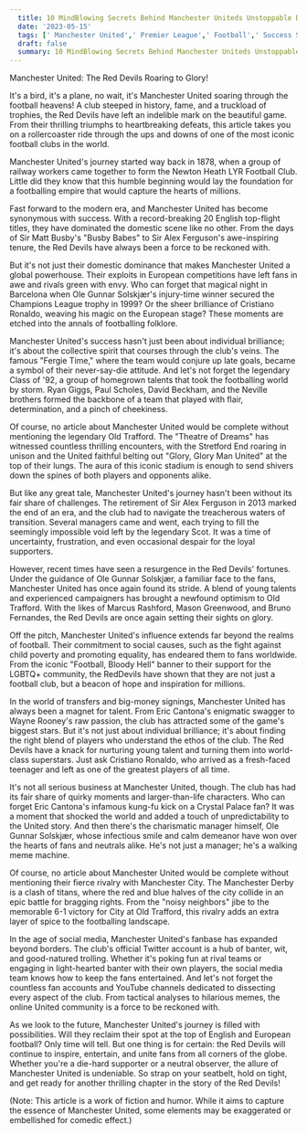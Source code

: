 ```yaml
---
  title: 10 MindBlowing Secrets Behind Manchester Uniteds Unstoppable Dominance 
  date: '2023-05-15'
  tags: [' Manchester United',' Premier League',' Football',' Success Stories',' Legendary Tactics']
  draft: false
  summary: 10 MindBlowing Secrets Behind Manchester Uniteds Unstoppable Dominance 
---
```

  Manchester United: The Red Devils Roaring to Glory!

It's a bird, it's a plane, no wait, it's Manchester United soaring through the football heavens! A club steeped in history, fame, and a truckload of trophies, the Red Devils have left an indelible mark on the beautiful game. From their thrilling triumphs to heartbreaking defeats, this article takes you on a rollercoaster ride through the ups and downs of one of the most iconic football clubs in the world.

Manchester United's journey started way back in 1878, when a group of railway workers came together to form the Newton Heath LYR Football Club. Little did they know that this humble beginning would lay the foundation for a footballing empire that would capture the hearts of millions.

Fast forward to the modern era, and Manchester United has become synonymous with success. With a record-breaking 20 English top-flight titles, they have dominated the domestic scene like no other. From the days of Sir Matt Busby's "Busby Babes" to Sir Alex Ferguson's awe-inspiring tenure, the Red Devils have always been a force to be reckoned with.

But it's not just their domestic dominance that makes Manchester United a global powerhouse. Their exploits in European competitions have left fans in awe and rivals green with envy. Who can forget that magical night in Barcelona when Ole Gunnar Solskjær's injury-time winner secured the Champions League trophy in 1999? Or the sheer brilliance of Cristiano Ronaldo, weaving his magic on the European stage? These moments are etched into the annals of footballing folklore.

Manchester United's success hasn't just been about individual brilliance; it's about the collective spirit that courses through the club's veins. The famous "Fergie Time," where the team would conjure up late goals, became a symbol of their never-say-die attitude. And let's not forget the legendary Class of '92, a group of homegrown talents that took the footballing world by storm. Ryan Giggs, Paul Scholes, David Beckham, and the Neville brothers formed the backbone of a team that played with flair, determination, and a pinch of cheekiness.

Of course, no article about Manchester United would be complete without mentioning the legendary Old Trafford. The "Theatre of Dreams" has witnessed countless thrilling encounters, with the Stretford End roaring in unison and the United faithful belting out "Glory, Glory Man United" at the top of their lungs. The aura of this iconic stadium is enough to send shivers down the spines of both players and opponents alike.

But like any great tale, Manchester United's journey hasn't been without its fair share of challenges. The retirement of Sir Alex Ferguson in 2013 marked the end of an era, and the club had to navigate the treacherous waters of transition. Several managers came and went, each trying to fill the seemingly impossible void left by the legendary Scot. It was a time of uncertainty, frustration, and even occasional despair for the loyal supporters.

However, recent times have seen a resurgence in the Red Devils' fortunes. Under the guidance of Ole Gunnar Solskjær, a familiar face to the fans, Manchester United has once again found its stride. A blend of young talents and experienced campaigners has brought a newfound optimism to Old Trafford. With the likes of Marcus Rashford, Mason Greenwood, and Bruno Fernandes, the Red Devils are once again setting their sights on glory.

Off the pitch, Manchester United's influence extends far beyond the realms of football. Their commitment to social causes, such as the fight against child poverty and promoting equality, has endeared them to fans worldwide. From the iconic "Football, Bloody Hell" banner to their support for the LGBTQ+ community, the RedDevils have shown that they are not just a football club, but a beacon of hope and inspiration for millions.

In the world of transfers and big-money signings, Manchester United has always been a magnet for talent. From Eric Cantona's enigmatic swagger to Wayne Rooney's raw passion, the club has attracted some of the game's biggest stars. But it's not just about individual brilliance; it's about finding the right blend of players who understand the ethos of the club. The Red Devils have a knack for nurturing young talent and turning them into world-class superstars. Just ask Cristiano Ronaldo, who arrived as a fresh-faced teenager and left as one of the greatest players of all time.

It's not all serious business at Manchester United, though. The club has had its fair share of quirky moments and larger-than-life characters. Who can forget Eric Cantona's infamous kung-fu kick on a Crystal Palace fan? It was a moment that shocked the world and added a touch of unpredictability to the United story. And then there's the charismatic manager himself, Ole Gunnar Solskjær, whose infectious smile and calm demeanor have won over the hearts of fans and neutrals alike. He's not just a manager; he's a walking meme machine.

Of course, no article about Manchester United would be complete without mentioning their fierce rivalry with Manchester City. The Manchester Derby is a clash of titans, where the red and blue halves of the city collide in an epic battle for bragging rights. From the "noisy neighbors" jibe to the memorable 6-1 victory for City at Old Trafford, this rivalry adds an extra layer of spice to the footballing landscape.

In the age of social media, Manchester United's fanbase has expanded beyond borders. The club's official Twitter account is a hub of banter, wit, and good-natured trolling. Whether it's poking fun at rival teams or engaging in light-hearted banter with their own players, the social media team knows how to keep the fans entertained. And let's not forget the countless fan accounts and YouTube channels dedicated to dissecting every aspect of the club. From tactical analyses to hilarious memes, the online United community is a force to be reckoned with.

As we look to the future, Manchester United's journey is filled with possibilities. Will they reclaim their spot at the top of English and European football? Only time will tell. But one thing is for certain: the Red Devils will continue to inspire, entertain, and unite fans from all corners of the globe. Whether you're a die-hard supporter or a neutral observer, the allure of Manchester United is undeniable. So strap on your seatbelt, hold on tight, and get ready for another thrilling chapter in the story of the Red Devils!

(Note: This article is a work of fiction and humor. While it aims to capture the essence of Manchester United, some elements may be exaggerated or embellished for comedic effect.)
  